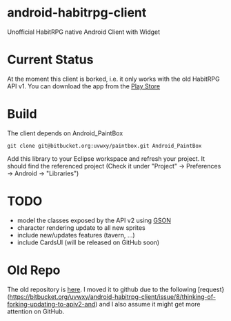 android-habitrpg-client
=======================

Unofficial HabitRPG native Android Client with Widget

# Current Status

At the moment this client is borked, i.e. it only works with the old HabitRPG API v1.
You can download the app from the [Play Store](https://play.google.com/store/apps/details?id=de.uvwxy.habitrpg)

# Build

The client depends on Android_PaintBox

```
git clone git@bitbucket.org:uvwxy/paintbox.git Android_PaintBox
```

Add this library to your Eclipse workspace and refresh your project. It should find the referenced project (Check it under "Project" -> Preferences -> Android -> "Libraries")


# TODO

- model the classes exposed by the API v2 using [GSON](https://sites.google.com/site/gson/gson-user-guide#TOC-Object-Examples)
- character rendering update to all new sprites
- include new/updates features (tavern, ...)
- include CardsUI (will be released on GitHub soon)

# Old Repo

The old repository is [here](https://bitbucket.org/uvwxy/android-habitrpg-client/).
I moved it to github due to the following [request}(https://bitbucket.org/uvwxy/android-habitrpg-client/issue/8/thinking-of-forking-updating-to-apiv2-and)
and I also assume it might get more attention on GitHub.
